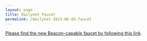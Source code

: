 ```yaml
---
layout: page
title: Dailynet Faucet
permalink: /dailynet-2023-06-03-faucet
---
```


[Please find the new Beacon-capable faucet by following this link](https://faucet.dailynet-2023-06-03.teztnets.xyz).
